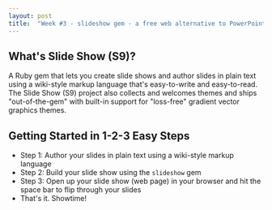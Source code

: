 ```yaml
---
layout: post
title:  "Week #3 - slideshow gem - a free web alternative to PowerPoint and Keynote in Ruby
---
```



## What's Slide Show (S9)?

A Ruby gem that lets you create slide shows and author slides in plain text
using a wiki-style markup language that's easy-to-write and easy-to-read.
The Slide Show (S9) project also collects and welcomes themes
and ships "out-of-the-gem" with built-in support for "loss-free" gradient vector graphics themes.

## Getting Started in 1-2-3 Easy Steps

* Step 1: Author your slides in plain text using a wiki-style markup language
* Step 2: Build your slide show using the `slideshow` gem
* Step 3: Open up your slide show (web page) in your browser and hit the space bar to flip through your slides
* That's it. Showtime!


